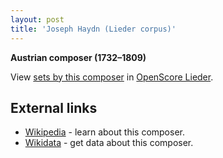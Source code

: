 ```yaml
---
layout: post
title: 'Joseph Haydn (Lieder corpus)'
---
```


__Austrian composer (1732–1809)__

View [sets by this composer] in [OpenScore Lieder].

[sets by this composer]: https://musescore.com/openscore-lieder-corpus/sets?order=title&text=Haydn,+Joseph
[OpenScore Lieder]: https://musescore.com/openscore-lieder-corpus

## External links

- [Wikipedia] - learn about this composer.
- [Wikidata] - get data about this composer.

[Wikipedia]: https://en.wikipedia.org/wiki/Joseph_Haydn
[Wikidata]: https://www.wikidata.org/wiki/Q7349
